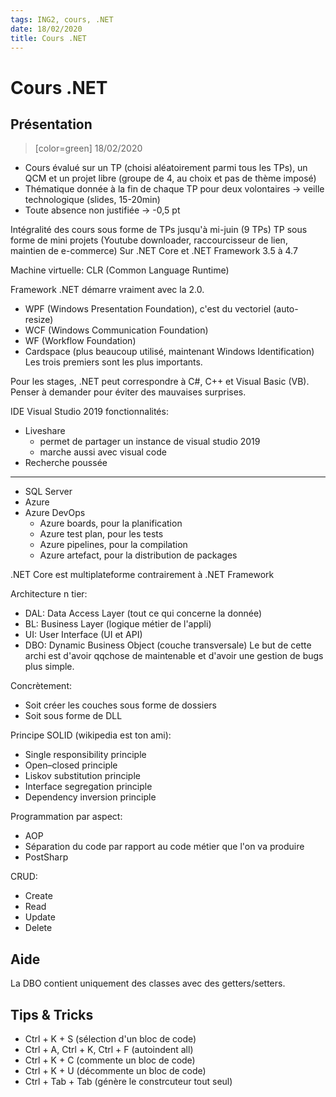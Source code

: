 ```yaml
---
tags: ING2, cours, .NET
date: 18/02/2020
title: Cours .NET
---
```


# Cours .NET

## Présentation
>[color=green] 18/02/2020

* Cours évalué sur un TP (choisi aléatoirement parmi tous les TPs), un QCM et un projet libre (groupe de 4, au choix et pas de thème imposé)
* Thématique donnée à la fin de chaque TP pour deux volontaires -> veille technologique (slides, 15-20min)
* Toute absence non justifiée -> -0,5 pt

Intégralité des cours sous forme de TPs jusqu'à mi-juin (9 TPs)
TP sous forme de mini projets (Youtube downloader, raccourcisseur de lien, maintien de e-commerce)
Sur .NET Core et .NET Framework 3.5 à 4.7

Machine virtuelle: CLR (Common Language Runtime)

Framework .NET démarre vraiment avec la 2.0.
* WPF (Windows Presentation Foundation), c'est du vectoriel (auto-resize)
* WCF (Windows Communication Foundation)
* WF (Workflow Foundation)
* Cardspace (plus beaucoup utilisé, maintenant Windows Identification)
Les trois premiers sont les plus importants.

Pour les stages, .NET peut correspondre à C#, C++ et Visual Basic (VB). Penser à demander pour éviter des mauvaises surprises.

IDE Visual Studio 2019 fonctionnalités:
* Liveshare
    * permet de partager un instance de visual studio 2019
    * marche aussi avec visual code
* Recherche poussée
---
* SQL Server
* Azure
* Azure DevOps
    * Azure boards, pour la planification
    * Azure test plan, pour les tests
    * Azure pipelines, pour la compilation
    * Azure artefact, pour la distribution de packages

.NET Core est multiplateforme contrairement à .NET Framework

Architecture n tier:
* DAL: Data Access Layer (tout ce qui concerne la donnée)
* BL: Business Layer (logique métier de l'appli)
* UI: User Interface (UI et API)
* DBO: Dynamic Business Object (couche transversale)
Le but de cette archi est d'avoir qqchose de maintenable et d'avoir une gestion de bugs plus simple.

Concrètement:
* Soit créer les couches sous forme de dossiers
* Soit sous forme de DLL

Principe SOLID (wikipedia est ton ami):
* Single responsibility principle
* Open–closed principle
* Liskov substitution principle
* Interface segregation principle
* Dependency inversion principle

Programmation par aspect:
* AOP
* Séparation du code par rapport au code métier que l'on va produire
* PostSharp

CRUD:
* Create
* Read
* Update
* Delete

## Aide
La DBO contient uniquement des classes avec des getters/setters.

## Tips & Tricks
* Ctrl + K + S (sélection d'un bloc de code)
* Ctrl + A, Ctrl + K, Ctrl + F (autoindent all)
* Ctrl + K + C (commente un bloc de code)
* Ctrl + K + U (décommente un bloc de code)
* Ctrl + Tab + Tab (génère le constrcuteur tout seul)